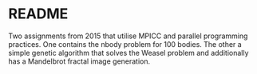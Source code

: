 # README #

Two assignments from 2015 that utilise MPICC and parallel programming practices.
One contains the nbody problem for 100 bodies. The other a simple genetic algorithm that solves the Weasel problem and additionally has a Mandelbrot fractal image generation.